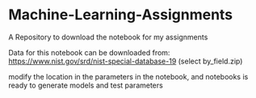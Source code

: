 # Machine-Learning-Assignments
A Repository to download the notebook for my assignments

Data for this notebook can be downloaded from:
https://www.nist.gov/srd/nist-special-database-19
(select by_field.zip)

modify the location in the parameters in the notebook, and notebooks is ready to generate models and test parameters
